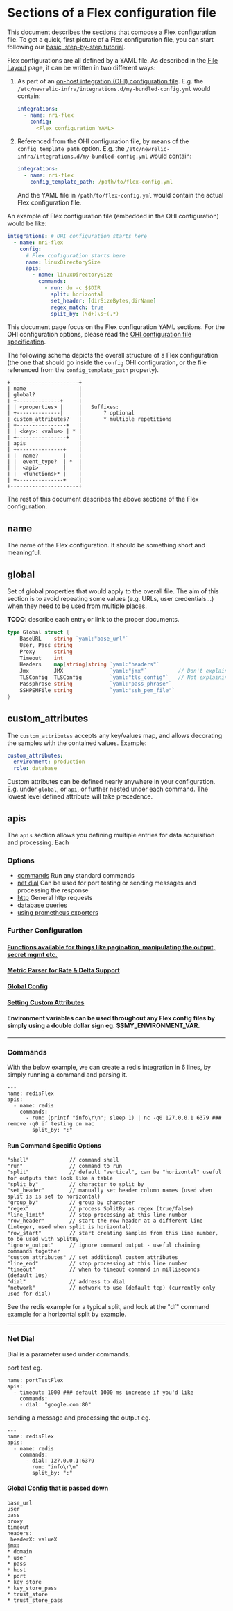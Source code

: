 # Sections of a Flex configuration file

This document describes the sections that compose a Flex configuration file. To get a quick, first picture of
a Flex configuration file, you can start following our [basic, step-by-step tutorial](../../basic-tutorial.md).

Flex configurations are all defined by a YAML file. As described in the [File Layout](./file_layout.md) page,
it can be written in two different ways:
 
1. As part of an [on-host integration (OHI) configuration file](https://docs.newrelic.com/docs/integrations/integrations-sdk/file-specifications/integration-configuration-file-specifications-agent-v180).
   E.g. the `/etc/newrelic-infra/integrations.d/my-bundled-config.yml` would contain:
   ```yaml
   integrations:
     - name: nri-flex
       config:
         <Flex configuration YAML>
   ```
2. Referenced from the OHI configuration file, by means of the `config_template_path` option. E.g.
   the `/etc/newrelic-infra/integrations.d/my-bundled-config.yml` would contain:
   ```yaml
   integrations:
     - name: nri-flex
       config_template_path: /path/to/flex-config.yml
   ```
   And the YAML file in `/path/to/flex-config.yml` would contain the actual Flex configuration file.

An example of Flex configuration file (embedded in the OHI configuration) would be like:

```yaml
integrations: # OHI configuration starts here  
  - name: nri-flex
    config:
      # Flex configuration starts here
      name: linuxDirectorySize
      apis:
        - name: linuxDirectorySize
          commands:
            - run: du -c $$DIR
              split: horizontal
              set_header: [dirSizeBytes,dirName]
              regex_match: true
              split_by: (\d+)\s+(.*)
```

This document page focus on the Flex configuration YAML sections. For the OHI configuration options, please
read the [OHI configuration file specification](https://docs.newrelic.com/docs/integrations/integrations-sdk/file-specifications/integration-configuration-file-specifications-agent-v180).

The following schema depicts the overall structure of a Flex configuration (the one that should go inside the `config`
OHI configuration, or the file referenced from the `config_template_path` property).

```
+----------------------+
| name                 |
| global?              |
| +--------------+     |
| | <properties> |     |   Suffixes:
| +--------------|     |       ? optional
| custom_attributes?   |       * multiple repetitions 
| +----------------+   |
| | <key>: <value> | * |
| +----------------+   |
| apis                 |
| +---------------+    |
| |  name?        |    |
| |  event_type?  | *  |
| |  <api>        |    |
| |  <functions>* |    |
| +---------------+    |
+----------------------+
```

The rest of this document describes the above sections of the Flex configuration.

## name

The name of the Flex configuration. It should be something short and meaningful.

## global

Set of global properties that would apply to the overall file. The aim of this section
is to avoid repeating some values (e.g. URLs, user credentials...) when they need to be
used from multiple places.

**TODO**: describe each entry or link to the proper documents.

```go
type Global struct {
	BaseURL    string `yaml:"base_url"`
	User, Pass string
	Proxy      string
	Timeout    int
	Headers    map[string]string `yaml:"headers"`
	Jmx        JMX               `yaml:"jmx"`          // Don't explain here. Link to the JMX doc
	TLSConfig  TLSConfig         `yaml:"tls_config"`   // Not explaining here. Link to the url api doc
	Passphrase string            `yaml:"pass_phrase"`
	SSHPEMFile string            `yaml:"ssh_pem_file"`
}
```

## custom_attributes

The `custom_attributes` accepts any key/values map, and allows decorating the samples with the
contained values. Example:

```yaml
custom_attributes:
  environment: production
  role: database
```

Custom attributes can be defined nearly anywhere in your configuration. E.g. under `global`, or `api`,
or further nested under each command. The lowest level defined attribute will take precedence.

## apis

The `apis` section allows you defining multiple entries for data acquisition and processing. Each



### Options
- [commands](#commands) Run any standard commands
- [net dial](#net-dial) Can be used for port testing or sending messages and processing the response
- [http](#http) General http requests
- [database queries](#database-queries)
- [using prometheus exporters](https://github.com/newrelic/nri-flex/wiki/Prometheus-Integrations-(Exporters))

### Further Configuration

#### [Functions available for things like pagination, manipulating the output, secret mgmt etc.](https://github.com/newrelic/nri-flex/wiki/Functions)
#### [Metric Parser for Rate & Delta Support](https://github.com/newrelic/nri-flex/wiki/Functions#metric_parser)
#### [Global Config](#global-config-that-is-passed-down)
#### [Setting Custom Attributes](#custom-attributes)
#### Environment variables can be used throughout any Flex config files by simply using a double dollar sign eg. $$MY_ENVIRONMENT_VAR.

***


### Commands

With the below example, we can create a redis integration in 6 lines, by simply running a command and parsing it.

```
---
name: redisFlex
apis: 
  - name: redis
    commands: 
      - run: (printf "info\r\n"; sleep 1) | nc -q0 127.0.0.1 6379 ### remove -q0 if testing on mac
        split_by: ":"
```


#### Run Command Specific Options
```
"shell"             // command shell
"run"               // command to run
"split"             // default "vertical", can be "horizontal" useful for outputs that look like a table
"split_by"          // character to split by
"set_header"        // manually set header column names (used when split is is set to horizontal)
"group_by"          // group by character
"regex"             // process SplitBy as regex (true/false)
"line_limit"        // stop processing at this line number
"row_header"        // start the row header at a different line (integer, used when split is horizontal)
"row_start"         // start creating samples from this line number, to be used with SplitBy
"ignore_output"     // ignore command output - useful chaining commands together
"custom_attributes" // set additional custom attributes
"line_end"          // stop processing at this line number
"timeout"           // when to timeout command in milliseconds (default 10s)
"dial"              // address to dial
"network"           // network to use (default tcp) (currently only used for dial)

```
See the redis example for a typical split, and look at the "df" command example for a horizontal split by example.

***

### Net Dial

Dial is a parameter used under commands.

port test eg.
```
name: portTestFlex
apis: 
  - timeout: 1000 ### default 1000 ms increase if you'd like
    commands:
    - dial: "google.com:80"
```

sending a message and processing the output eg.
```
---
name: redisFlex
apis: 
  - name: redis
    commands: 
      - dial: 127.0.0.1:6379
        run: "info\r\n"
        split_by: ":"
```

#### Global Config that is passed down
```
base_url
user
pass
proxy
timeout
headers:
 headerX: valueX
jmx:
* domain
* user
* pass
* host
* port
* key_store
* key_store_pass
* trust_store
* trust_store_pass
```
